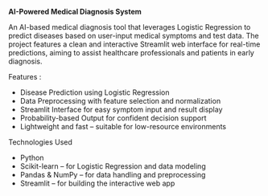 **AI-Powered Medical Diagnosis System**

An AI-based medical diagnosis tool that leverages Logistic Regression to predict diseases based on user-input medical symptoms and test data. The project features a clean and interactive Streamlit web interface for real-time predictions, aiming to assist healthcare professionals and patients in early diagnosis.

Features :
- Disease Prediction using Logistic Regression
-  Data Preprocessing with feature selection and normalization
-  Streamlit Interface for easy symptom input and result display
-  Probability-based Output for confident decision support
-  Lightweight and fast – suitable for low-resource environments

Technologies Used
- Python
- Scikit-learn – for Logistic Regression and data modeling
- Pandas & NumPy – for data handling and preprocessing
- Streamlit – for building the interactive web app
